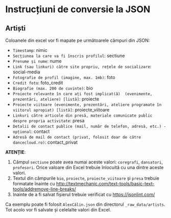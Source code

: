 # Instrucțiuni de conversie la JSON

## Artiști

Coloanele din excel vor fi mapate pe următoarele câmpuri din JSON:

* `Timestamp`: nimic
* `Secțiunea la care va fi înscris profilul`: sectiune
* `Prenume și nume`: nume
* `Link (sau linkuri) către site propriu, rețele de socializare`: social-media
* `Fotografie de profil (imagine, max. 1mb)`: foto
* `Credit foto`: foto_credit
* `Biografie (max. 200 de cuvinte)`: bio
* `Proiecte relevante în care ați fost implicat(ă)  (evenimente, prezentări, ateliere) [listă]`: proiecte
* `Proiecte viitoare (evenimente, prezentări, ateliere programate în viitorul apropiat) [listă]`: proiecte_viitoare
* `Linkuri către articole din presă, materiale comunicate public despre propria activitate`: presa
* `Detalii de contact publice (mail, număr de telefon, adresă, etc.) - opțional`: contact
* `Adresă de mail de contact (privat, folosit doar de către dancecloud.ro)`: contact_privat

**ATENȚIE**:

1. Câmpul `sectiune` poate avea numai aceste valori: `coregrafi`, `dansatori`, `profesori`. Orice valoare din Excel trebuie înlocuită cu una dintre aceste valori.
1. Textul din câmpurile `bio`, `proiecte`, `proiecte_viitoare` și `presa` trebuie formatate înainte cu <http://textmechanic.com/text-tools/basic-text-tools/addremove-line-breaks/>
1. Inainte de a fi salvat fișierul trebuie verificat cu <https://jsonlint.com/>

Ca exemplu poate fi folosit `AlexCălin.json` din directorul `_raw_data/artists`. Tot acolo vor fi salvate și celelalte valori din Excel.
